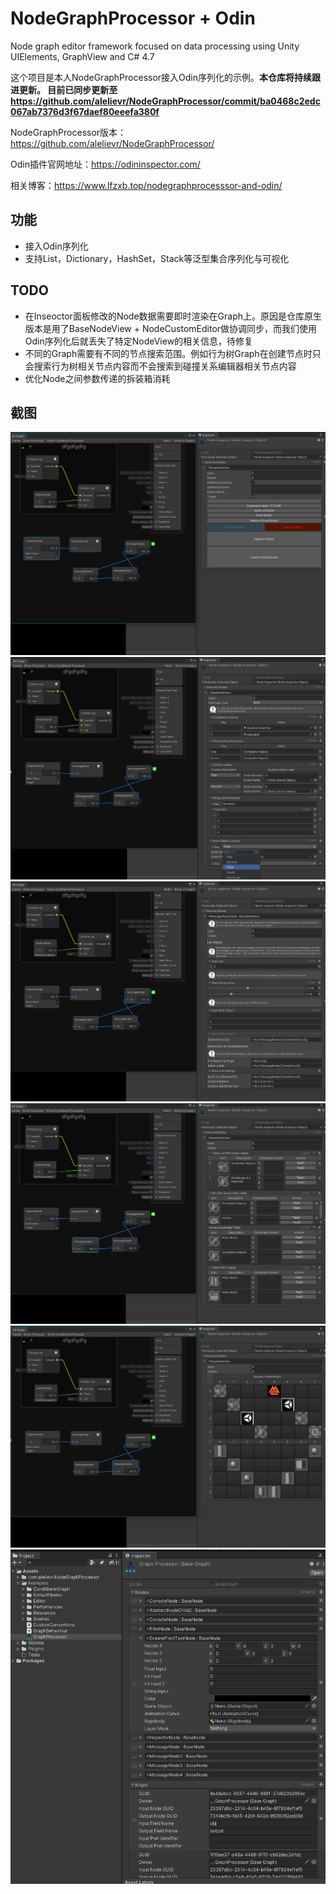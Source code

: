 # NodeGraphProcessor + Odin
Node graph editor framework focused on data processing using Unity UIElements, GraphView and C# 4.7

这个项目是本人NodeGraphProcessor接入Odin序列化的示例。**本仓库将持续跟进更新。 目前已同步更新至 https://github.com/alelievr/NodeGraphProcessor/commit/ba0468c2edc067ab7376d3f67daef80eeefa380f**

NodeGraphProcessor版本：https://github.com/alelievr/NodeGraphProcessor/

Odin插件官网地址：https://odininspector.com/

相关博客：https://www.lfzxb.top/nodegraphprocesssor-and-odin/

## 功能

 - 接入Odin序列化
 - 支持List，Dictionary，HashSet，Stack等泛型集合序列化与可视化

## TODO

 - 在Inseoctor面板修改的Node数据需要即时渲染在Graph上。原因是仓库原生版本是用了BaseNodeView + NodeCustomEditor做协调同步，而我们使用Odin序列化后就丢失了特定NodeView的相关信息，待修复
 - 不同的Graph需要有不同的节点搜索范围。例如行为树Graph在创建节点时只会搜索行为树相关节点内容而不会搜索到碰撞关系编辑器相关节点内容
 - 优化Node之间参数传递的拆装箱消耗

## 截图

![](./Pngs/QQ截图20210404172603.png)
![](./Pngs/QQ截图20210404172629.png)
![](./Pngs/QQ截图20210404172705.png)
![](./Pngs/QQ截图20210404172717.png)
![](./Pngs/QQ截图20210404172725.png)
![](./Pngs/QQ截图20210404172956.png)
